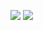 
![](https://i.pinimg.com/originals/e8/f4/53/e8f453469a3ec97ecd354df465d73913.gif)
![](https://media4.giphy.com/media/3oEjHWbXcpeKhTktXi/200w.gif?cid=6c09b952s44wrdy3kxy9vlm4kv7hj9ql0690hkkpdpgbbqo8&rid=200w.gif&ct=g)
